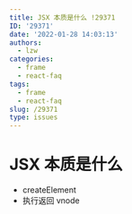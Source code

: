 ```yaml
---
title: JSX 本质是什么 !29371
ID: '29371'
date: '2022-01-28 14:03:13'
authors:
  - lzw
categories:
  - frame
  - react-faq
tags:
  - frame
  - react-faq
slug: /29371
type: issues
---
```


# JSX 本质是什么

- createElement
- 执行返回 vnode

